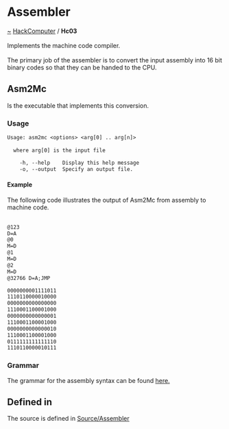 <a id="assembler"></a>
<h1>Assembler</h1>
<a id="a01423"></a>
<a href="https://github.com/CharlesCarley/HackComputer#~">~</a>
<a href="index.md#index">HackComputer</a>
<span class="inline-text">/</span>
<span class="bold-text"><b>Hc03</b></span>
<br/>
<br/>
<span class="inline-text">Implements the machine code compiler.</span>
<br/>
<br/>
<span class="inline-text">
The primary job of the assembler is to convert the input assembly into 16 bit binary codes so that they can be handed to the CPU.</span>
<a id="asm2mc"></a>
<h2>Asm2Mc</h2>
<span class="inline-text">Is the executable that implements this conversion.</span>
<a id="usage"></a>
<h3>Usage</h3>

```txt
Usage: asm2mc <options> <arg[0] .. arg[n]>
  
  where arg[0] is the input file

    -h, --help    Display this help message
    -o, --output  Specify an output file.
```
<a id="example"></a>
<h4>Example</h4>
<span class="inline-text">The following code illustrates the output of Asm2Mc from assembly to machine code. </span>
<br/>
<br/>

```txt
@123
D=A
@0
M=D
@1
M=D
@2
M=D
@32766 D=A;JMP
```

```txt
0000000001111011
1110110000010000
0000000000000000
1110001100001000
0000000000000001
1110001100001000
0000000000000010
1110001100001000
0111111111111110
1110110000010111
```
<a id="grammar"></a>
<h3>Grammar</h3>
<span class="inline-text">The grammar for the assembly syntax can be found </span>
<a href="../../Source/Assembler/ASM.grm#here.">here.</a>
<a id="a01423_1hc03defined"></a>
<a id="defined-in"></a>
<h2>Defined in</h2>
<span class="inline-text">The source is defined in </span>
<a href="../../Source/Assembler#source-assembler">Source/Assembler</a>
<br/>
</div>
</div>
</body>
</html>
